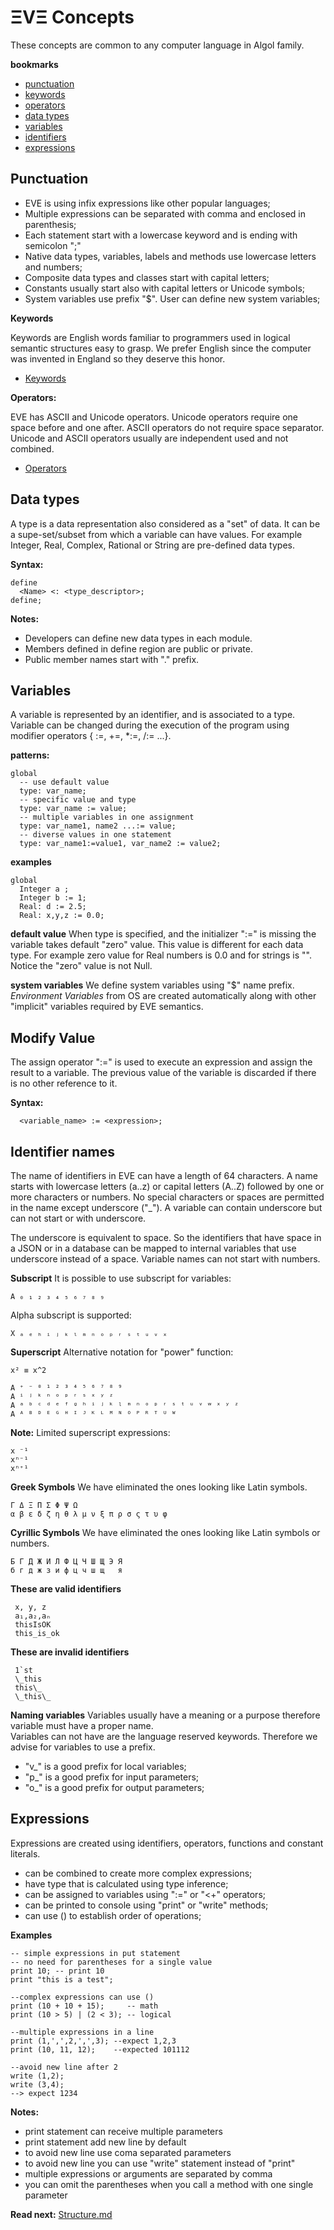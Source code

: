 # ΞVΞ Concepts

These concepts are common to any computer language in Algol family. 

**bookmarks**

* [punctuation](#punctuation)
* [keywords](#keywords)
* [operators](#operators)
* [data types](#data-types)
* [variables](#variables)
* [identifiers](#identifier-names)
* [expressions](#expressions)

## Punctuation

* EVE is using infix expressions like other popular languages;
* Multiple expressions can be separated with comma and enclosed in parenthesis;
* Each statement start with a lowercase keyword and is ending with semicolon ";" 
* Native data types, variables, labels and methods use lowercase letters and numbers;
* Composite data types and classes start with capital letters;
* Constants usually start also with capital letters or Unicode symbols;
* System variables use prefix "$". User can define new system variables;

**Keywords**

Keywords are English words familiar to programmers used in logical semantic structures easy to grasp. We prefer English since the computer was invented in England so they deserve this honor.

* [Keywords](keywords.md) 

**Operators:**

EVE has ASCII and Unicode operators. Unicode operators require one space before and one after. ASCII operators do not require space separator. Unicode and ASCII operators usually are independent used and not combined.

* [Operators](operators.md) 

## Data types
A type is a data representation also considered as a "set" of data. It can be a supe-set/subset from which a variable can have values. For example Integer, Real, Complex, Rational or String are pre-defined data types. 

**Syntax:**
```
define
  <Name> <: <type_descriptor>;
define;  
```

**Notes:** 

* Developers can define new data types in each module. 
* Members defined in define region are public or private.
* Public member names start with "." prefix.

## Variables
A variable is represented by an identifier, and is associated to a type. Variable can be changed during the execution of the program using modifier operators { :=, +=, *:=, /:= ...}. 

**patterns:**
```
global
  -- use default value
  type: var_name;                
  -- specific value and type
  type: var_name := value;
  -- multiple variables in one assignment
  type: var_name1, name2 ...:= value; 
  -- diverse values in one statement
  type: var_name1:=value1, var_name2 := value2; 
```

**examples**
```
global  
  Integer a ; 
  Integer b := 1; 
  Real: d := 2.5;      
  Real: x,y,z := 0.0;  
```

**default value**
When type is specified, and the initializer ":=" is missing the variable takes default "zero" value. This value is different for each data type. For example zero value for Real numbers is 0.0 and for strings is "". Notice the "zero" value is not Null. 

**system variables**
We define system variables using "$" name prefix. _Environment Variables_ from OS are created automatically along with other "implicit" variables required by EVE semantics. 

## Modify Value 
The assign operator ":=" is used to execute an expression and assign the result to a variable. 
The previous value of the variable is discarded if there is no other reference to it.

**Syntax:**
```
  <variable_name> := <expression>; 
```

## Identifier names
The name of identifiers in EVE can have a length of 64 characters. A name starts with lowercase letters (a..z) or capital letters (A..Z) followed by one or more characters or numbers. No special characters or spaces are permitted in the name except underscore ("_"). A variable can contain underscore but can not start or with underscore. 

The underscore is equivalent to space. So the identifiers that have space in a JSON or in a database can be mapped to internal variables that use underscore instead of a space. Variable names can not start with numbers. 

**Subscript**
It is possible to use subscript for variables:
```
A ₀ ₁ ₂ ₃ ₄ ₅ ₆ ₇ ₈ ₉ 
```
Alpha subscript is supported:
```
X ₐ ₑ ₕ ᵢ ⱼ ₖ ₗ ₘ ₙ ₒ ₚ ᵣ ₛ ₜ ᵤ ᵥ ₓ
```

**Superscript**
Alternative notation for "power" function:

```
x² ≡ x^2

A ⁺ ⁻ ⁰ ¹ ² ³ ⁴ ⁵ ⁶ ⁷ ⁸ ⁹ 
A ⁱ ʲ ᵏ ⁿ ᵒ ᵖ ʳ ˢ ˣ ʸ ᶻ 
A ᵃ ᵇ ᶜ ᵈ ᵉ ᶠ ᵍ ʰ ⁱ ʲ ᵏ ᶩ ᵐ ⁿ ᵒ ᵖ ʳ ˢ ᵗ ᵘ ᵛ ʷ ˣ ʸ ᶻ 
A ᴬ ᴮ ᴰ ᴱ ᴳ ᴴ ᴵ ᴶ ᴷ ᴸ ᴹ ᴺ ᴼ ᴾ ᴿ ᵀ ᵁ ᵂ 
```
**Note:** Limited superscript expressions:
```
x ⁻¹ 
xⁿ⁻¹
xⁿ⁺¹
```

**Greek Symbols**
We have eliminated the ones looking like Latin symbols.

```
Γ Δ Ξ Π Σ Φ Ψ Ω 
α β ε δ ζ η θ λ μ ν ξ π ρ σ ς τ υ φ
```

**Cyrillic Symbols**
We have eliminated the ones looking like Latin symbols or numbers.
```
Б Г Д Ж И Л Ф Ц Ч Ш Щ Э Я 
б г д ж з и ф ц ч ш щ   я 
```

**These are valid identifiers**  
```
 x, y, z
 a₁,a₂,aₙ  
 thisIsOK
 this_is_ok  
```
**These are invalid identifiers**  
```
 1`st
 \_this  
 this\_  
 \_this\_  
```

**Naming variables**
Variables usually have a meaning or a purpose therefore variable must have a proper name.  
Variables can not have are the language reserved keywords. Therefore we advise for variables to use a prefix.

* "v_" is a good prefix for local  variables;
* "p_" is a good prefix for input  parameters;
* "o_" is a good prefix for output parameters;

## Expressions

Expressions are created using identifiers, operators, functions and constant literals. 

* can be combined to create more complex expressions;
* have type that is calculated using type inference;
* can be assigned to variables using ":=" or "<+" operators;
* can be printed to console using "print" or "write" methods;
* can use () to establish order of operations;

**Examples**
```
-- simple expressions in put statement
-- no need for parentheses for a single value
print 10; -- print 10
print "this is a test";

--complex expressions can use ()  
print (10 + 10 + 15);     -- math
print (10 > 5) | (2 < 3); -- logical

--multiple expressions in a line
print (1,',',2,',',3); --expect 1,2,3
print (10, 11, 12);    --expected 101112   

--avoid new line after 2
write (1,2);
write (3,4);  
--> expect 1234
```

**Notes:** 
* print statement can receive multiple parameters
* print statement add new line by default
* to avoid new line use coma separated parameters
* to avoid new line you can use "write" statement instead of "print"
* multiple expressions or arguments are separated by comma
* you can omit the parentheses when you call a method with one single parameter

**Read next:** [Structure.md](structure.md)